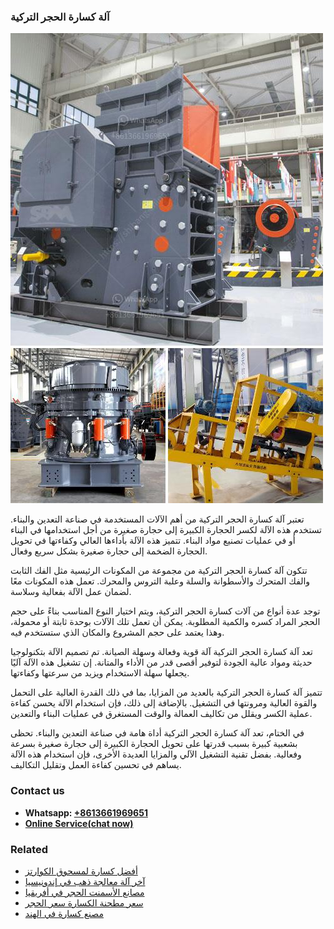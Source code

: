 <h3>آلة كسارة الحجر التركية</h3><img src='1701746372.jpg' alt=''><p>تعتبر آلة كسارة الحجر التركية من أهم الآلات المستخدمة في صناعة التعدين والبناء. تستخدم هذه الآلة لكسر الحجارة الكبيرة إلى حجارة صغيرة من أجل استخدامها في البناء أو في عمليات تصنيع مواد البناء. تتميز هذه الآلة بأداءها العالي وكفاءتها في تحويل الحجارة الضخمة إلى حجارة صغيرة بشكل سريع وفعال.</p><p>تتكون آلة كسارة الحجر التركية من مجموعة من المكونات الرئيسية مثل الفك الثابت والفك المتحرك والأسطوانة والسلة وعلبة التروس والمحرك. تعمل هذه المكونات معًا لضمان عمل الآلة بفعالية وسلاسة.</p><p>توجد عدة أنواع من آلات كسارة الحجر التركية، ويتم اختيار النوع المناسب بناءً على حجم الحجر المراد كسره والكمية المطلوبة. يمكن أن تعمل تلك الآلات بوحدة ثابتة أو محمولة، وهذا يعتمد على حجم المشروع والمكان الذي ستستخدم فيه.</p><p>تعد آلة كسارة الحجر التركية آلة قوية وفعالة وسهلة الصيانة. تم تصميم الآلة بتكنولوجيا حديثة ومواد عالية الجودة لتوفير أقصى قدر من الأداء والمتانة. إن تشغيل هذه الآلة آليًا يجعلها سهلة الاستخدام ويزيد من سرعتها وكفاءتها.</p><p>تتميز آلة كسارة الحجر التركية بالعديد من المزايا، بما في ذلك القدرة العالية على التحمل والقوة العالية ومرونتها في التشغيل. بالإضافة إلى ذلك، فإن استخدام الآلة يحسن كفاءة عملية الكسر ويقلل من تكاليف العمالة والوقت المستغرق في عمليات البناء والتعدين.</p><p>في الختام، تعد آلة كسارة الحجر التركية أداة هامة في صناعة التعدين والبناء. تحظى بشعبية كبيرة بسبب قدرتها على تحويل الحجارة الكبيرة إلى حجارة صغيرة بسرعة وفعالية. بفضل تقنية التشغيل الآلي والمزايا العديدة الأخرى، فإن استخدام هذه الآلة يساهم في تحسين كفاءة العمل وتقليل التكاليف.</p><h3>Contact us</h3><ul><li><strong>Whatsapp:&nbsp;<a href="https://wa.me/8613661969651">+8613661969651</a></strong></li><li><a href="https://swt.shibang-china.com/?git&amp;zhl&amp;آلة كسارة الحجر التركية"><strong>Online Service(chat now)</strong></a></li></ul><h3>Related</h3><ul><li><a href='أفضل كسارة لمسحوق الكوارتز.md'>أفضل كسارة لمسحوق الكوارتز</a></li><li><a href='آخر آلة معالجة ذهب في إندونيسيا.md'>آخر آلة معالجة ذهب في إندونيسيا</a></li><li><a href='مصانع الأسمنت الحجر في أفريقيا.md'>مصانع الأسمنت الحجر في أفريقيا</a></li><li><a href='سعر مطحنة الكسارة سعر الحجر.md'>سعر مطحنة الكسارة سعر الحجر</a></li><li><a href='مصنع كسارة في الهند.md'>مصنع كسارة في الهند</a></li></ul>
